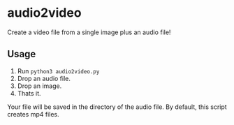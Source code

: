 # audio2video
Create a video file from a single image plus an audio file!

## Usage
1. Run `python3 audio2video.py`
2. Drop an audio file.
3. Drop an image.
4. Thats it. 

Your file will be saved in the directory of the audio file. By default, this script creates mp4 files. 
